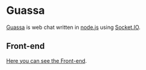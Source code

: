 # Guassa

[Guassa](https://guassa.javojav.com/) is web chat written in [node.js](https://nodejs.org) using [Socket.IO](https://socket.io/).

## Front-end
[Here you can see the Front-end](https://github.com/Guassa/guassa.javojav.com).
